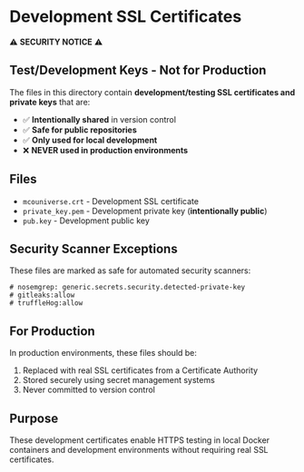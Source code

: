# Development SSL Certificates

⚠️ **SECURITY NOTICE** ⚠️

## Test/Development Keys - Not for Production

The files in this directory contain **development/testing SSL certificates and private keys** that are:

- ✅ **Intentionally shared** in version control
- ✅ **Safe for public repositories**
- ✅ **Only used for local development**
- ❌ **NEVER used in production environments**

## Files

- `mcouniverse.crt` - Development SSL certificate
- `private_key.pem` - Development private key (**intentionally public**)
- `pub.key` - Development public key

## Security Scanner Exceptions

These files are marked as safe for automated security scanners:

```
# nosemgrep: generic.secrets.security.detected-private-key
# gitleaks:allow
# truffleHog:allow
```

## For Production

In production environments, these files should be:
1. Replaced with real SSL certificates from a Certificate Authority
2. Stored securely using secret management systems
3. Never committed to version control

## Purpose

These development certificates enable HTTPS testing in local Docker containers and development environments without requiring real SSL certificates.
